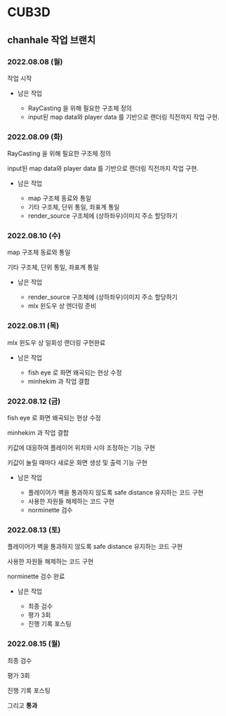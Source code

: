 # CUB3D
## chanhale 작업 브랜치

### 2022.08.08 (월)

작업 시작

* 남은 작업

	* RayCasting 을 위해 필요한 구조체 정의
	* input된 map data와 player data 를 기반으로 랜더링 직전까지 작업 구현.

### 2022.08.09 (화)

RayCasting 을 위해 필요한 구조체 정의

input된 map data와 player data 를 기반으로 랜더링 직전까지 작업 구현.

* 남은 작업

	* map 구조체 동료와 통일
	* 기타 구조체, 단위 통일, 좌표계 통일
	* render_source 구조체에 (상하좌우)이미지 주소 할당하기

### 2022.08.10 (수)

map 구조체 동료와 통일

기타 구조체, 단위 통일, 좌표계 통일

* 남은 작업

	* render_source 구조체에 (상하좌우)이미지 주소 할당하기
	* mlx 윈도우 상 렌더링 준비

### 2022.08.11 (목)

mlx 윈도우 상 일회성 랜더링 구현완료

* 남은 작업

	* fish eye 로 화면 왜곡되는 현상 수정
	* minhekim 과 작업 결합

### 2022.08.12 (금)

fish eye 로 화면 왜곡되는 현상 수정

minhekim 과 작업 결합

키값에 대응하여 플레이어 위치와 시야 조정하는 기능 구현

키값이 눌릴 때마다 새로운 화면 생성 및 출력 기능 구현

* 남은 작업

	* 플레이어가 벽을 통과하지 않도록 safe distance 유지하는 코드 구현
	* 사용한 자원들 해제하는 코드 구현
	* norminette 검수

### 2022.08.13 (토)

플레이어가 벽을 통과하지 않도록 safe distance 유지하는 코드 구현

사용한 자원들 해제하는 코드 구현

norminette 검수 완료

* 남은 작업

	* 최종 검수
	* 평가 3회
	* 진행 기록 포스팅

### 2022.08.15 (월)

최종 검수

평가 3회

진행 기록 포스팅

그리고 __통과__